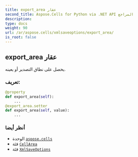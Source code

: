 ```yaml
---
title: export_area عقار
second_title: Aspose.Cells for Python via .NET API المراجع
description:
type: docs
weight: 90
url: /ar/aspose.cells/xmlsaveoptions/export_area/
is_root: false
---
```

##  export_area عقار

يحصل على نطاق التصدير أو يعينه.
###  تعريف:
```python
@property
def export_area(self):
    ...
@export_area.setter
def export_area(self, value):
    ...
```

###  أنظر أيضا
* الوحدة [`aspose.cells`](../../)
* فئة [`CellArea`](/cells/python-net/ar/aspose.cells/cellarea)
* فئة [`XmlSaveOptions`](/cells/python-net/ar/aspose.cells/xmlsaveoptions)
